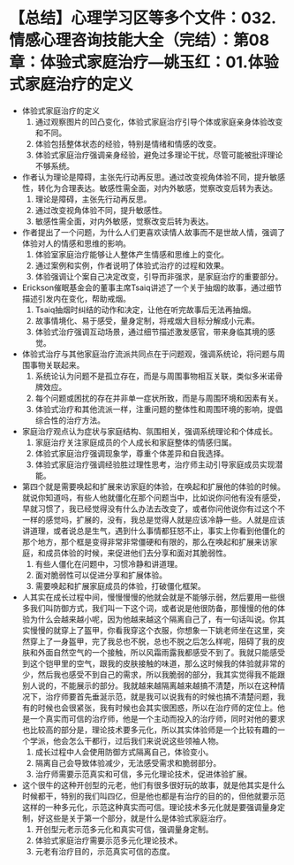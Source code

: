 # 【总结】心理学习区等多个文件：032.情感心理咨询技能大全（完结）：第08章：体验式家庭治疗—姚玉红：01.体验式家庭治疗的定义

-   体验式家庭治疗的定义
    1.  通过观察图片的凹凸变化，体验式家庭治疗引导个体或家庭亲身体验改变和不同。
    2.  体验包括整体状态的经验，特别是情绪和情感的改变。
    3.  体验式家庭治疗强调亲身经验，避免过多理论干扰，尽管可能被批评理论不够系统。
-   作者认为理论是障碍，主张先行动再反思。通过改变视角体验不同，提升敏感性，转化为合理表达。敏感性需全面，对内外敏感，觉察改变后转为表达。
    1.  理论是障碍，主张先行动再反思。
    2.  通过改变视角体验不同，提升敏感性。
    3.  敏感性需全面，对内外敏感，觉察改变后转为表达。
-   作者提出了一个问题，为什么人们更喜欢读情人故事而不是世故人情，强调了体验对人的情感和思维的影响。
    1.  体验室家庭治疗能够让人整体产生情感和思维上的变化。
    2.  通过案例和实例，作者说明了体验式治疗的过程和效果。
    3.  体验强调让个案自己决定改变，引导而非强求，是家庭治疗的重要部分。
-   Erickson催眠基金会的董事主席Tsaiq讲述了一个关于抽烟的故事，通过细节描述引发内在变化，帮助戒烟。
    1.  Tsaiq抽烟时纠结的动作和决定，让他在听完故事后无法再抽烟。
    2.  故事情境化、易于感受，量身定制，将戒烟大目标分解成小元素。
    3.  体验式治疗强调互动场景，通过细节描述激发感官，带来身临其境的感觉。
-   体验式治疗与其他家庭治疗流派共同点在于问题观，强调系统论，将问题与周围事物关联起来。
    1.  系统论认为问题不是孤立存在，而是与周围事物相互关联，类似多米诺骨牌效应。
    2.  每个问题或困扰的存在并非单一症状所致，而是与周围环境和因素有关。
    3.  体验式治疗和其他流派一样，注重问题的整体性和周围环境的影响，提倡综合性的治疗方法。
-   家庭治疗观点认为症状与家庭结构、氛围相关，强调系统理论和个体成长。
    1.  家庭治疗关注家庭成员的个人成长和家庭整体的情感归属。
    2.  体验式家庭治疗强调现象学，尊重个体差异和自我选择。
    3.  体验式家庭治疗强调经验胜过理性思考，治疗师主动引导家庭成员实现潜能。
-   第四个就是需要唤起和扩展来访家庭的体验，在唤起和扩展他的体验的时候。就说你知道吗，有些人他就僵化在那个问题当中，比如说你问他有没有感受，早就习惯了，我已经觉得没有什么办法去改变了，或者你问他说你有过这个不一样的感觉吗，扩展的，没有，我总是觉得人就是应该冷静一些。人就是应该讲道理，或者说总是生气，遇到什么事情都狂怒不止，事实上你看到他僵化的那个地方，那个框是变得非常非常僵硬和有限的，那么在唤起和扩展来访家庭，和成员体验的时候，来促进他们去分享和面对其脆弱性。
    1.  有些人僵化在问题中，习惯冷静和讲道理。
    2.  面对脆弱性可以促进分享和扩展体验。
    3.  需要唤起和扩展家庭成员的体验，打破僵化框架。
-   人其实在成长过程中间，慢慢慢慢的他就会就是不能够示弱，然后要用一些很多我们叫防御方式，我们叫一下这个词，或者说是他很防备，那慢慢的他的体验为什么会越来越小呢，因为他越来越这个隔离自己了，有一句话叫说。你其实慢慢的就穿上了盔甲，你看我穿这个衣服，你想象一下姚老师坐在这里，突然穿上了一身盔甲，完了我总也不脱，总也不脱之后怎么样呢，阻碍了我的皮肤和外面自然空气的一个接触，所以风霜雨露我都感受不到了。我就只能感受到这个铠甲里的空气，跟我的皮肤接触的味道，那么这时候我的体验就非常的少，然后我也感受不到自己的需求，所以我脆弱的部分，我其实觉得我不能跟别人说的，不能展示的部分。我就越来越隔离越来越搞不清楚，所以在这种情况下，治疗师要首先垂涎示范，就是我可以说我有的时候也搞不清楚问题，我有的时候也会很紧张，我有时候也会其实很困惑，所以在治疗师的定位上。他是一个真实而可信的治疗师，他是一个主动而投入的治疗师，同时对他的要求也比较高的部分是，理论技术要多元化，所以其实体验师是一个比较有趣的一个学派，他会怎么干都行，过后我们来说说这些领袖人物。
    1.  成长过程中人会使用防御方式隔离自己，体验变小。
    2.  隔离自己会导致体验减少，无法感受需求和脆弱部分。
    3.  治疗师需要示范真实和可信，多元化理论技术，促进体验扩展。
-   这个很牛的这种开创型的元老，他们有很多很好玩的故事，就是他其实是什么时候都干，特别的我们叫四亿，但是他也都是有治疗的目的的，但他就要示范这样的一种多元化，示范这种真实而可信。理论技术多元化就是要强调量身定制，好这些是关于第一个部分，就是什么是体验式家庭治疗。
    1.  开创型元老示范多元化和真实可信，强调量身定制。
    2.  体验式家庭治疗需要示范多元化理论技术。
    3.  元老有治疗目的，示范真实可信的态度。